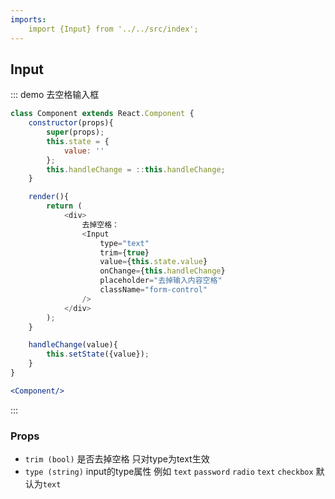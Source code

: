 ```yaml
---
imports:
    import {Input} from '../../src/index';
---
```

## Input

::: demo 去空格输入框
```js
class Component extends React.Component {
    constructor(props){
        super(props);
        this.state = {
            value: ''
        };
        this.handleChange = ::this.handleChange;
    }

    render(){
        return (
            <div>
                去掉空格：
                <Input
                    type="text"
                    trim={true}
                    value={this.state.value}
                    onChange={this.handleChange}
                    placeholder="去掉输入内容空格"
                    className="form-control"
                />
            </div>
        );
    }

    handleChange(value){
        this.setState({value});
    }
}
```
```jsx
<Component/>
```
:::

### Props
- `trim (bool)` 是否去掉空格 只对type为text生效
- `type (string)` input的type属性 例如 `text` `password` `radio` `text` `checkbox` 默认为`text`